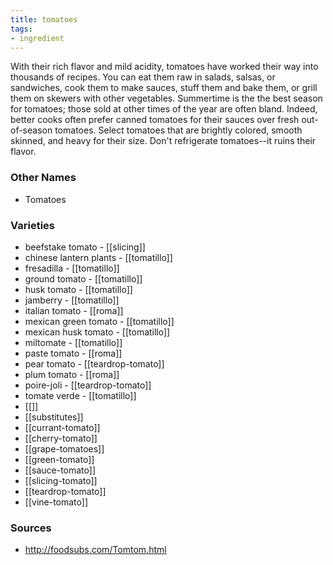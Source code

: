 ```yaml
---
title: tomatoes
tags:
- ingredient
---
```

With their rich flavor and mild acidity, tomatoes have worked their way into thousands of recipes. You can eat them raw in salads, salsas, or sandwiches, cook them to make sauces, stuff them and bake them, or grill them on skewers with other vegetables. Summertime is the the best season for tomatoes; those sold at other times of the year are often bland. Indeed, better cooks often prefer canned tomatoes for their sauces over fresh out-of-season tomatoes. Select tomatoes that are brightly colored, smooth skinned, and heavy for their size. Don't refrigerate tomatoes--it ruins their flavor.

### Other Names

* Tomatoes

### Varieties

* beefstake tomato - [[slicing]]
* chinese lantern plants - [[tomatillo]]
* fresadilla - [[tomatillo]]
* ground tomato - [[tomatillo]]
* husk tomato - [[tomatillo]]
* jamberry - [[tomatillo]]
* italian tomato - [[roma]]
* mexican green tomato - [[tomatillo]]
* mexican husk tomato - [[tomatillo]]
* miltomate - [[tomatillo]]
* paste tomato - [[roma]]
* pear tomato - [[teardrop-tomato]]
* plum tomato - [[roma]]
* poire-joli - [[teardrop-tomato]]
* tomate verde - [[tomatillo]]
* [[]]
* [[substitutes]]
* [[currant-tomato]]
* [[cherry-tomato]]
* [[grape-tomatoes]]
* [[green-tomato]]
* [[sauce-tomato]]
* [[slicing-tomato]]
* [[teardrop-tomato]]
* [[vine-tomato]]

### Sources
* http://foodsubs.com/Tomtom.html
